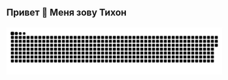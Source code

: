 ## Привет 👋 Меня зову Тихон

###

<p align="center">
 <img width="600" src="assets/github-snake.svg" alt="snake"/>
</p>

###
